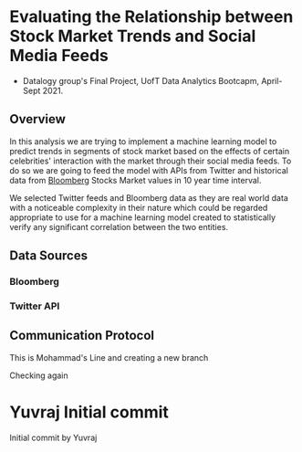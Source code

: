 

# Evaluating the Relationship between Stock Market Trends and Social Media Feeds
* Datalogy group's Final Project, UofT Data Analytics Bootcapm, April-Sept 2021.

## Overview

In this analysis we are trying to implement a machine learning model to predict trends in segments of stock market based on the effects of certain celebrities' interaction with the market through their social media feeds. To do so we are going to feed the model with APIs from Twitter and historical data from [Bloomberg](https://www.bloomberg.com/markets/stocks) Stocks Market values in 10 year time interval. 

We selected Twitter feeds and Bloomberg data as they are real world data with a noticeable complexity in their nature which could be regarded appropriate to use for a machine learning model created to statistically verify any significant correlation between the two entities.


## Data Sources

### Bloomberg






### Twitter API






## Communication Protocol

















This is Mohammad's Line and creating a new branch

Checking again

# Yuvraj Initial commit
Initial commit by Yuvraj
